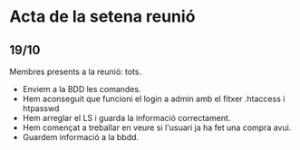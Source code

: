 # Acta de la setena reunió
## 19/10
Membres presents a la reunió: tots.
- Enviem a la BDD les comandes.
- Hem aconseguit que funcioni el login a admin amb el fitxer .htaccess i htpasswd
- Hem arreglar el LS i guarda la informació correctament.
- Hem començat a treballar en veure si l'usuari ja ha fet una compra avui.
- Guardem informació a la bbdd.